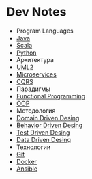 # Dev Notes

* Program Languages
 * [Java](./lang/java/readme.md)
 * [Scala](./lang/scala/readme.md)
 * [Python](./lang/python/readme.md)
* Архитектура
 * [UML2](./arch/uml/readme.md)
 * [Microservices](./arch/microservices/readme.md)
 * [CQRS](./arch/cqrs/readme.md)
* Парадигмы
 * [Functional Programming](./paradigm/fp/readme.md)
 * [OOP](./paradigm/oop/readme.md)
* Методология
 * [Domain Driven Desing](./methodology/domain-dd/readme.md)
 * [Behavior Driven Desing](./methodology/bdd/readme.md)
 * [Test Driven Desing](./methodology/bdd/readme.md)
 * [Data Driven Desing](./methodology/data-dd/readme.md)
* Технологии
 * [Git](./tech/git/readme.md)
 * [Docker](./tech/docker/readme.md)
 * [Ansible](./tech/ansible/readme.md)

